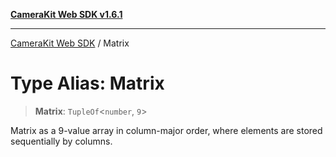 [**CameraKit Web SDK v1.6.1**](../README.md)

***

[CameraKit Web SDK](../globals.md) / Matrix

# Type Alias: Matrix

> **Matrix**: `TupleOf`\<`number`, `9`\>

Matrix as a 9-value array in column-major order,
where elements are stored sequentially by columns.
